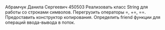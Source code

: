 Абрамчук Данила Сергеевич 450503 
Реализовать класс String для работы со строками символов. Перегрузить операторы =, +=,  ==. Предоставить конструктор копирования. Определить friend функции для операций ввода-вывода в поток.

